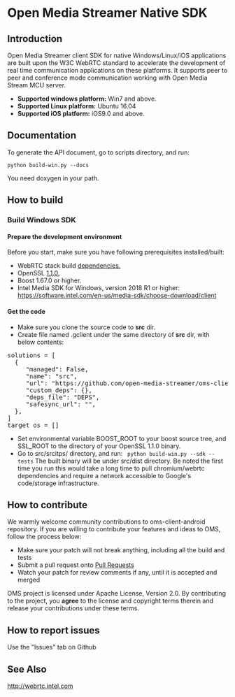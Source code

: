 # Open Media Streamer Native SDK

## Introduction
Open Media Streamer client SDK for native Windows/Linux/iOS applications are built upon the W3C WebRTC standard to accelerate the development of real time communication applications on these platforms. It supports peer to peer and conference mode communication working with Open Media Stream MCU server.

+ **Supported windows platform:** Win7 and above.<br>
+ **Supported Linux platform:** Ubuntu 16.04<br>
+ **Supported iOS platform:** iOS9.0 and above.

## Documentation
To generate the API document, go to scripts directory, and run:
````
python build-win.py --docs
````
You need doxygen in your path.

## How to build

### Build Windows SDK

#### Prepare the development environment
Before you start, make sure you have following prerequisites installed/built:

+ WebRTC stack build <a href="https://webrtc.org/native-code/development/prerequisite-sw/"> dependencies.</a>
+ OpenSSL <a href="https://www.openssl.org/source/openssl-1.1.0j.tar.gz">1.1.0.</a>
+ Boost 1.67.0 or higher. 
+ Intel Media SDK for Windows, version 2018 R1 or higher: <https://software.intel.com/en-us/media-sdk/choose-download/client>

#### Get the code
+ Make sure you clone the source code to **src** dir.
+ Create file named .gclient under the same directory of **src** dir, with below contents:<br>
<pre>
solutions = [ 
  {  
     "managed": False,  
     "name": "src",  
     "url": "https://github.com/open-media-streamer/oms-client-native.git",  
     "custom_deps": {},  
     "deps_file": "DEPS",  
     "safesync_url": "",  
  },  
]  
target_os = []  
</pre>
+ Set environmental variable BOOST_ROOT to your boost source tree, and SSL_ROOT to the directory of your OpenSSL 1.1.0 binary.
+ Go to src/srcitps/ directory, and run: ```` python build-win.py --sdk --tests```` The built binary will be under src/dist directory. Be noted the first time you run this would take a long time to pull chromium/webrtc dependencies and require a network accessible to Google's code/storage infrastructure.

## How to contribute
We warmly welcome community contributions to oms-client-android repository. If you are willing to contribute your features and ideas to OMS, follow the process below:

+ Make sure your patch will not break anything, including all the build and tests
+ Submit a pull request onto <a href="https://github.com/open-media-streamer/oms-client-native/pulls">Pull Requests</a>
+ Watch your patch for review comments if any, until it is accepted and merged

OMS project is licensed under Apache License, Version 2.0. By contributing to the project, you **agree** to the license and copyright terms therein and release your contributions under these terms.

## How to report issues
Use the "Issues" tab on Github

## See Also
http://webrtc.intel.com
 

